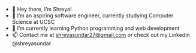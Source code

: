 - 👋 Hey there, I’m Shreya!
- 👀 I’m an aspiring software engineer, currently studying Computer Science at UCSC
- 🌱 I’m currently learning Python programming and web development
- 📫 Contact me at shreyasundar27@gmail.com or check out my Linkedin @shreyasundar

<!---
shreyasun/shreyasun is a ✨ special ✨ repository because its `README.md` (this file) appears on your GitHub profile.
You can click the Preview link to take a look at your changes.
--->
